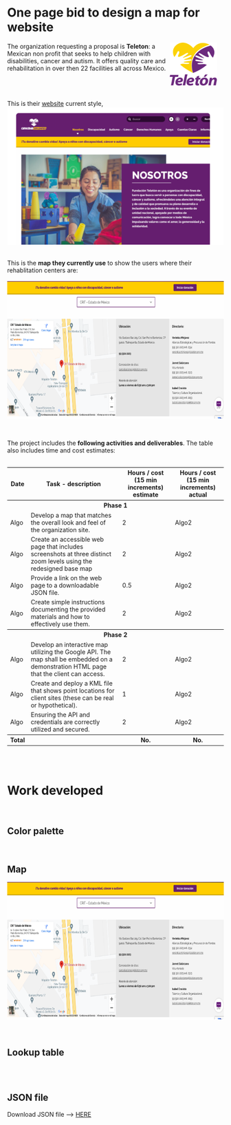 <html>
<style>
table,  {
  border:2px solid black;
}
table thead, th { 
  border-top: 1px solid #000; 
  }
.center {
  display: block;
  margin-left: auto;
  margin-right: auto;
}
.float {
   float: right;
   padding-right: 16px;
}
</style>
<body>

<h1>One page bid to design a map for website</h1>

<img class="float" src="assets/teleton_logo.png" atl="Teleton current map"  width="110" height="100">
The organization requesting a proposal is <b>Teleton</b>: a Mexican non profit that seeks to help children with disabilities, cancer and autism. It offers quality care and rehabilitation in over then 22 facilities all across Mexico.

<br>
<br>
<br>
<br>

This is their <a href="https://teleton.org/">website</a> current style,
<br>
<img class="center" src="assets/Teleton_main.png" atl="Teleton current map"  width="580" height="320">
<br>
<br>
This is the <b>map they currently use</b> to show the users where their rehablitation centers are:
<br>
<br>
<img class="center" src="assets/Teleton_currentMap.png" atl="Teleton current map"  width="680" height="320">
<br>
<br>

The project includes the <b>following activities and deliverables</b>. The table also includes time and cost estimates:
<br>
<br>
<table style="width:100%">
  <tr>
    <th>Date</th>
    <th>Task - description</th>
    <th>Hours / cost (15 min increments) estimate</th>
    <th>Hours / cost (15 min increments) actual</th>
  </tr>
  <tr>
    <th colspan="4">Phase 1</th>
  </tr>
  <tr>
    <td>Algo</td>
    <td>Develop a map that matches the overall look and feel of the organization site.  </td>
    <td>2</td>
    <td>Algo2</td>
  </tr>
  <tr>
    <td>Algo</td>
    <td>Create an accessible web page that includes screenshots at three distinct zoom levels using the redesigned base map</td>
    <td>2</td>
    <td>Algo2</td>
  </tr>
  <tr>
    <td>Algo</td>
    <td>Provide a link on the web page to a downloadable JSON file. </td>
    <td>0.5</td>
    <td>Algo2</td>
  </tr>
  <tr>
    <td>Algo</td>
    <td>Create simple instructions documenting the provided materials and how to effectively use them.  </td>
    <td>2</td>
    <td>Algo2</td>
  </tr>
  <tr>
    <th colspan="4">Phase 2</th>
  </tr>
    <tr>
    <td>Algo</td>
    <td>Develop an interactive map utilizing the Google API.  The map shall be embedded on a demonstration HTML page that the client can access. </td>
    <td>2</td>
    <td>Algo2</td>
  </tr>
  <tr>
    <td>Algo</td>
    <td>Create and deploy a KML file that shows point locations for client sites (these can be real or hypothetical).</td>
    <td>1</td>
    <td>Algo2</td>
  </tr>
  <tr>
    <td>Algo</td>
    <td>Ensuring the API and credentials are correctly utilized and secured.  </td>
    <td>2</td>
    <td>Algo2</td>
  </tr>
  <tr>
    <th>Total</th>
    <th></th>
    <th>No.</th>
    <th>No.</th>
  </tr>
</table>

<br>
<br>
<h1>Work developed</h1>


<br>
<h2>Color palette</h2>


<br>
<h2>Map</h2>
<img class="center" src="assets/Teleton_currentMap.png" atl="Teleton current map"  width="680" height="320">
<br>

<br>
<h2>Lookup table</h2>
<br>

<br>
<h2>JSON file</h2>
Download JSON file --> <a href="https://github.com/ribarragi/GIS_portfolio/blob/ceac568543e8ce0d666d2eadfe059c0db30550ed/assets/Teleton_mapstyle.json"> HERE </a>

<br>

</body>
</html>